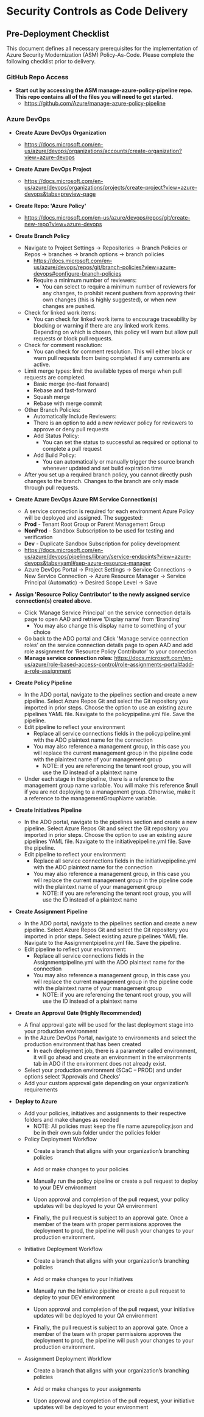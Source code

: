 # Security Controls as Code Delivery 

## Pre-Deployment Checklist 

This document defines all necessary prerequisites for the implementation of Azure Security Modernization (ASM) Policy-As-Code. Please complete the following checklist prior to delivery.  

### **GitHub Repo Access**
* **Start out by accessing the ASM manage-azure-policy-pipeline repo. This repo contains all of the files you will need to get started.** 
  * https://github.com/Azure/manage-azure-policy-pipeline  


### **Azure DevOps** 
* **Create Azure DevOps Organization** 
  * https://docs.microsoft.com/en-us/azure/devops/organizations/accounts/create-organization?view=azure-devops  


* **Create Azure DevOps Project** 
  * https://docs.microsoft.com/en-us/azure/devops/organizations/projects/create-project?view=azure-devops&tabs=preview-page  


* **Create Repo: 'Azure Policy'** 
  * https://docs.microsoft.com/en-us/azure/devops/repos/git/create-new-repo?view=azure-devops  


* **Create Branch Policy** 
  * Navigate to Project Settings &rarr; Repositories &rarr; Branch Policies or Repos &rarr; branches &rarr; branch options &rarr; branch policies  
    * https://docs.microsoft.com/en-us/azure/devops/repos/git/branch-policies?view=azure-devops#configure-branch-policies 
    * Require a minimum number of reviewers: 
      * You can select to require a minimum number of reviewers for any changes, to prohibit recent pushers from approving their own changes (this is highly suggested), or when new changes are pushed.  
  * Check for linked work items: 
    * You can check for linked work items to encourage traceability by blocking or warning if there are any linked work items. Depending on which is chosen, this policy will warn but allow pull requests or block pull requests. 
  * Check for comment resolution: 
    * You can check for comment resolution. This will either block or warn pull requests from being completed if any comments are active. 
  * Limit merge types: limit the available types of merge when pull requests are completed. 
    * Basic merge (no-fast forward) 
    * Rebase and fast-forward
    * Squash merge 
    * Rebase with merge commit 
  * Other Branch Policies:  
    * Automatically Include Reviewers:  
    * There is an option to add a new reviewer policy for reviewers to approve or deny pull requests 
    * Add Status Policy: 
      * You can set the status to successful as required or optional to complete a pull request 
    * Add Build Policy: 
      * You can automatically or manually trigger the source branch whenever updated and set build expiration time 
  * After you set up a required branch policy, you cannot directly push changes to the branch. Changes to the branch are only made through pull requests. 


* **Create Azure DevOps Azure RM Service Connection(s)** 
  * A service connection is required for each environment Azure Policy will be deployed and assigned. The suggested: 
  * **Prod** - Tenant Root Group or Parent Management Group 
  * **NonProd** - Sandbox Subscription to be used for testing and verification 
  * **Dev** - Duplicate Sandbox Subscription for policy development 
  * https://docs.microsoft.com/en-us/azure/devops/pipelines/library/service-endpoints?view=azure-devops&tabs=yaml#sep-azure-resource-manager  
  * Azure DevOps Portal &rarr; Project Settings &rarr; Service Connections &rarr; New Service Connection &rarr; Azure Resource Manager &rarr; Service Principal (Automatic) &rarr; Desired Scope Level &rarr; Save 


* **Assign 'Resource Policy Contributor' to the newly assigned service connection(s) created above.** 
  * Click 'Manage Service Principal' on the service connection details page to open AAD and retrieve 'Display name' from ‘Branding’ 
    * You may also change this display name to something of your choice 
  * Go back to the ADO portal and Click 'Manage service connection roles' on the service connection details page to open AAD and add role assignment for ‘Resource Policy Contributor’ to your connection 
  * **Manage service connection roles:** https://docs.microsoft.com/en-us/azure/role-based-access-control/role-assignments-portal#add-a-role-assignment 


* **Create Policy Pipeline**
  * In the ADO portal, navigate to the pipelines section and create a new pipeline. Select Azure Repos Git and select the Git repository you imported in prior steps. Choose the option to use an existing azure pipelines YAML file. Navigate to the policypipeline.yml file. Save the pipeline. 
  * Edit pipeline to reflect your environment 
    * Replace all service connections fields in the policypipeline.yml with the ADO plaintext name for the connection 
    * You may also reference a management group, in this case you will replace the current management group in the pipeline code with the plaintext name of your management group 
      * NOTE: if you are referencing the tenant root group, you will use the ID instead of a plaintext name 
  * Under each stage in the pipeline, there is a reference to the management group name variable. You will make this reference $null if you are not deploying to a management group. Otherwise, make it a reference to the managementGroupName variable. 


* **Create Initiatives Pipeline** 
  * In the ADO portal, navigate to the pipelines section and create a new pipeline. Select Azure Repos Git and select the Git repository you imported in prior steps. Choose the option to use an existing azure pipelines YAML file. Navigate to the initiativepipeline.yml file. Save the pipeline. 
  * Edit pipeline to reflect your environment: 
    * Replace all service connections fields in the initiativepipeline.yml with the ADO plaintext name for the connection 
    * You may also reference a management group, in this case you will replace the current management group in the pipeline code with the plaintext name of your management group 
      * NOTE: if you are referencing the tenant root group, you will use the ID instead of a plaintext name 


* **Create Assignment Pipeline** 
  * In the ADO portal, navigate to the pipelines section and create a new pipeline. Select Azure Repos Git and select the Git repository you imported in prior steps. Select existing azure pipelines YAML file. Navigate to the Assignmentpipeline.yml file. Save the pipeline.
  * Edit pipeline to reflect your environment: 
    * Replace all service connections fields in the Assignmentpipeline.yml with the ADO plaintext name for the connection 
    * You may also reference a management group, in this case you will replace the current management group in the pipeline code with the plaintext name of your management group 
      * NOTE: if you are referencing the tenant root group, you will use the ID instead of a plaintext name 


* **Create an Approval Gate (Highly Recommended)** 
  * A final approval gate will be used for the last deployment stage into your production environment
  * In the Azure DevOps Portal, navigate to environments and select the production environment that has been created 
    * In each deployment job, there is a parameter called environment, it will go ahead and create an environment in the environments tab in ADO if the environment does not already exist.
  * Select your production environment (SCaC – PROD) and under options select ‘Approvals and Checks’ 
  * Add your custom approval gate depending on your organization’s requirements

* **Deploy to Azure** 
  * Add your policies, initiatives and assignments to their respective folders and make changes as needed 
    * NOTE: All policies must keep the file name azurepolicy.json and be in their own sub folder under the policies folder 
  * Policy Deployment Workflow 
    * Create a branch that aligns with your organization’s branching policies 

    * Add or make changes to your policies 

    * Manually run the policy pipeline or create a pull request to deploy to your DEV environment 

    * Upon approval and completion of the pull request, your policy updates will be deployed to your QA environment 

    * Finally, the pull request is subject to an approval gate. Once a member of the team with proper permissions approves the deployment to prod, the pipeline will push your changes to your production environment.  
  * Initiative Deployment Workflow
    * Create a branch that aligns with your organization’s branching policies 

    * Add or make changes to your Initiatives 

    * Manually run the Initiative pipeline or create a pull request to deploy to your DEV environment 

    * Upon approval and completion of the pull request, your initiative updates will be deployed to your QA environment 

    * Finally, the pull request is subject to an approval gate. Once a member of the team with proper permissions approves the deployment to prod, the pipeline will push your changes to your production environment. 
  * Assignment Deployment Workflow
    * Create a branch that aligns with your organization’s branching policies 

    * Add or make changes to your assignments 

    * Upon approval and completion of the pull request, your initiative updates will be deployed to your environment 
